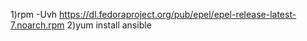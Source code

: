 1)rpm -Uvh https://dl.fedoraproject.org/pub/epel/epel-release-latest-7.noarch.rpm
2)yum install ansible
